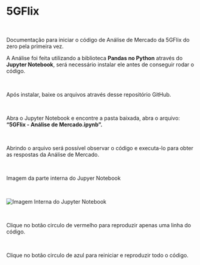 <h1>5GFlix</h1>
<br>
<p>Documentação para iniciar o código de Análise de Mercado da 5GFlix do zero pela primeira vez.</p>
<p>A Análise foi feita utilizando a biblioteca <b>Pandas no Python</b> através do <b>Jupyter Notebook</b>, será necessário instalar ele antes de conseguir rodar o código. </p>
<br>
<p>Após instalar, baixe os arquivos através desse repositório GitHub.</p>
<br>
<p>Abra o Jupyter Notebook e encontre a pasta baixada, abra o arquivo: <b>“5GFlix - Análise de Mercado.ipynb”.</b></p>
<br>
<p>Abrindo o arquivo será possível observar o código e executa-lo para obter as respostas da Análise de Mercado.</p>
<br>
<p>Imagem da parte interna do Jupyer Notebook</p>
<br>
<p><img src="https://user-images.githubusercontent.com/100867839/203396638-12dd1dff-1861-4dd0-8660-0ccc42d4100f.png" alt="Imagem Interna do Jupyter Notebook"></p>
<br>
<p>Clique no botão circulo de vermelho para reproduzir apenas uma linha do código.</p>
<br>
<p>Clique no botão circulo de azul para reiniciar e reproduzir todo o código.</p>
